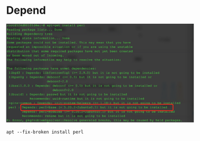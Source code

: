 # Depend

![](../../../.gitbook/assets/image%20%284%29.png)

```text
apt --fix-broken install perl
```

